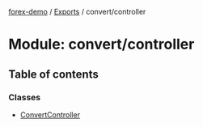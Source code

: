 [forex-demo](../README.md) / [Exports](../modules.md) / convert/controller

# Module: convert/controller

## Table of contents

### Classes

- [ConvertController](../classes/convert_controller.ConvertController.md)
